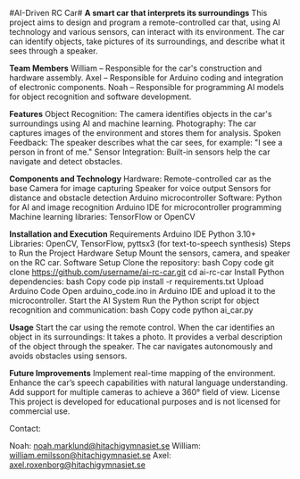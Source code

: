 #AI-Driven RC Car#
**A smart car that interprets its surroundings**
This project aims to design and program a remote-controlled car that, using AI technology and various sensors, can interact with its environment. The car can identify objects, take pictures of its surroundings, and describe what it sees through a speaker.

**Team Members**
William – Responsible for the car's construction and hardware assembly.
Axel – Responsible for Arduino coding and integration of electronic components.
Noah – Responsible for programming AI models for object recognition and software development.

**Features**
Object Recognition: The camera identifies objects in the car's surroundings using AI and machine learning.
Photography: The car captures images of the environment and stores them for analysis.
Spoken Feedback: The speaker describes what the car sees, for example: "I see a person in front of me."
Sensor Integration: Built-in sensors help the car navigate and detect obstacles.

**Components and Technology**
Hardware:
Remote-controlled car as the base
Camera for image capturing
Speaker for voice output
Sensors for distance and obstacle detection
Arduino microcontroller
Software:
Python for AI and image recognition
Arduino IDE for microcontroller programming
Machine learning libraries: TensorFlow or OpenCV

**Installation and Execution**
Requirements
Arduino IDE
Python 3.10+
Libraries: OpenCV, TensorFlow, pyttsx3 (for text-to-speech synthesis)
Steps to Run the Project
Hardware Setup
Mount the sensors, camera, and speaker on the RC car.
Software Setup
Clone the repository:
bash
Copy code
git clone https://github.com/username/ai-rc-car.git
cd ai-rc-car
Install Python dependencies:
bash
Copy code
pip install -r requirements.txt
Upload Arduino Code
Open arduino_code.ino in Arduino IDE and upload it to the microcontroller.
Start the AI System
Run the Python script for object recognition and communication:
bash
Copy code
python ai_car.py

**Usage**
Start the car using the remote control.
When the car identifies an object in its surroundings:
It takes a photo.
It provides a verbal description of the object through the speaker.
The car navigates autonomously and avoids obstacles using sensors.

**Future Improvements**
Implement real-time mapping of the environment.
Enhance the car’s speech capabilities with natural language understanding.
Add support for multiple cameras to achieve a 360° field of view.
License
This project is developed for educational purposes and is not licensed for commercial use.

Contact:

Noah: noah.marklund@hitachigymnasiet.se
William: william.emilsson@hitachigymnasiet.se
Axel: axel.roxenborg@hitachigymnasiet.se


